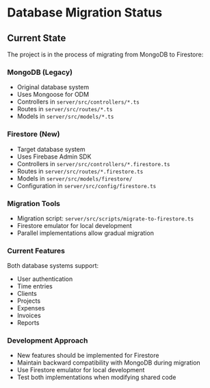 # Database Migration Status

## Current State
The project is in the process of migrating from MongoDB to Firestore:

### MongoDB (Legacy)
- Original database system
- Uses Mongoose for ODM
- Controllers in `server/src/controllers/*.ts`
- Routes in `server/src/routes/*.ts`
- Models in `server/src/models/*.ts`

### Firestore (New)
- Target database system
- Uses Firebase Admin SDK
- Controllers in `server/src/controllers/*.firestore.ts`
- Routes in `server/src/routes/*.firestore.ts`
- Models in `server/src/models/firestore/`
- Configuration in `server/src/config/firestore.ts`

### Migration Tools
- Migration script: `server/src/scripts/migrate-to-firestore.ts`
- Firestore emulator for local development
- Parallel implementations allow gradual migration

### Current Features
Both database systems support:
- User authentication
- Time entries
- Clients
- Projects
- Expenses
- Invoices
- Reports

### Development Approach
- New features should be implemented for Firestore
- Maintain backward compatibility with MongoDB during migration
- Use Firestore emulator for local development
- Test both implementations when modifying shared code